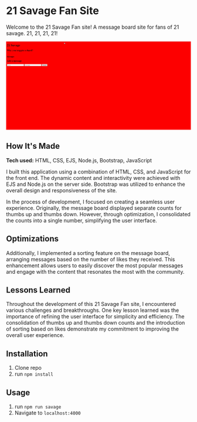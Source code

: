 # 21 Savage Fan Site 

Welcome to the 21 Savage Fan site! A message board site for fans of 21 savage. 21, 21, 21, 21!

![21 Savage Message Board Site Gif](public/img/21savage.gif)

## How It's Made

**Tech used:** HTML, CSS, EJS, Node.js, Bootstrap, JavaScript

I built this application using a combination of HTML, CSS, and JavaScript for the front end. The dynamic content and interactivity were achieved with EJS and Node.js on the server side. Bootstrap was utilized to enhance the overall design and responsiveness of the site.

In the process of development, I focused on creating a seamless user experience. Originally, the message board displayed separate counts for thumbs up and thumbs down. However, through optimization, I consolidated the counts into a single number, simplifying the user interface.

## Optimizations

Additionally, I implemented a sorting feature on the message board, arranging messages based on the number of likes they received. This enhancement allows users to easily discover the most popular messages and engage with the content that resonates the most with the community.

## Lessons Learned

Throughout the development of this 21 Savage Fan site, I encountered various challenges and breakthroughs. One key lesson learned was the importance of refining the user interface for simplicity and efficiency. The consolidation of thumbs up and thumbs down counts and the introduction of sorting based on likes demonstrate my commitment to improving the overall user experience.


## Installation

1. Clone repo
2. run `npm install`

## Usage

1. run `npm run savage`
2. Navigate to `localhost:4000`

